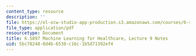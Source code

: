 ```yaml
---
content_type: resource
description: ''
file: https://ol-ocw-studio-app-production.s3.amazonaws.com/courses/6-s897-machine-learning-for-healthcare-spring-2019/5bc782480d4b6530c16c1b5d71392ef4_MIT6_S897S19_lec9note.pdf
file_type: application/pdf
resourcetype: Document
title: 6.S897 Machine Learning for Healthcare, Lecture 9 Notes
uid: 5bc78248-0d4b-6530-c16c-1b5d71392ef4
---
```

